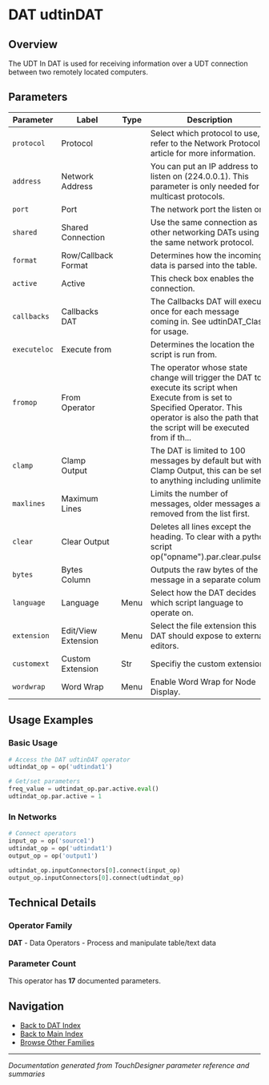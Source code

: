 # DAT udtinDAT

## Overview

The UDT In DAT is used for receiving information over a UDT connection between two remotely located computers.

## Parameters

| Parameter | Label | Type | Description |
|-----------|-------|------|-------------|
| `protocol` | Protocol |  | Select which protocol to use, refer to the Network Protocols article for more information. |
| `address` | Network Address |  | You can put an IP address to listen on (224.0.0.1). This parameter is only needed for multicast protocols. |
| `port` | Port |  | The network port the listen on. |
| `shared` | Shared Connection |  | Use the same connection as other networking DATs using the same network protocol. |
| `format` | Row/Callback Format |  | Determines how the incoming data is parsed into the table. |
| `active` | Active |  | This check box enables the connection. |
| `callbacks` | Callbacks DAT |  | The Callbacks DAT will execute once for each message coming in. See udtinDAT_Class for usage. |
| `executeloc` | Execute from |  | Determines the location the script is run from. |
| `fromop` | From Operator |  | The operator whose state change will trigger the DAT to execute its script when Execute from is set to Specified Operator. This operator is also the path that the script will be executed from if th... |
| `clamp` | Clamp Output |  | The DAT is limited to 100 messages by default but with Clamp Output, this can be set to anything including unlimited. |
| `maxlines` | Maximum Lines |  | Limits the number of messages, older messages are removed from the list first. |
| `clear` | Clear Output |  | Deletes all lines except the heading. To clear with a python script op("opname").par.clear.pulse() |
| `bytes` | Bytes Column |  | Outputs the raw bytes of the message in a separate column. |
| `language` | Language | Menu | Select how the DAT decides which script language to operate on. |
| `extension` | Edit/View Extension | Menu | Select the file extension this DAT should expose to external editors. |
| `customext` | Custom Extension | Str | Specifiy the custom extension. |
| `wordwrap` | Word Wrap | Menu | Enable Word Wrap for Node Display. |

## Usage Examples

### Basic Usage

```python
# Access the DAT udtinDAT operator
udtindat_op = op('udtindat1')

# Get/set parameters
freq_value = udtindat_op.par.active.eval()
udtindat_op.par.active = 1
```

### In Networks

```python
# Connect operators
input_op = op('source1')
udtindat_op = op('udtindat1')
output_op = op('output1')

udtindat_op.inputConnectors[0].connect(input_op)
output_op.inputConnectors[0].connect(udtindat_op)
```

## Technical Details

### Operator Family

**DAT** - Data Operators - Process and manipulate table/text data

### Parameter Count

This operator has **17** documented parameters.

## Navigation

- [Back to DAT Index](../DAT/DAT_INDEX.md)
- [Back to Main Index](../OPERATORS_INDEX.md)
- [Browse Other Families](../OPERATORS_INDEX.md#quick-navigation)

---
*Documentation generated from TouchDesigner parameter reference and summaries*

